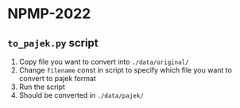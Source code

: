 # NPMP-2022

## `to_pajek.py` script

1. Copy file you want to convert into `./data/original/`
2. Change `filename` const in script to specify which file you want to convert to pajek format
3. Run the script
4. Should be converted in `./data/pajek/`